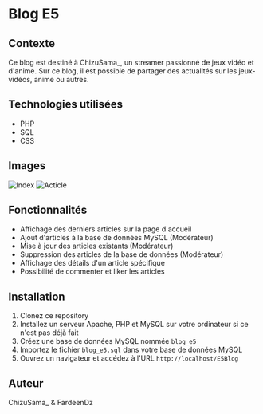 # Blog E5

## Contexte

Ce blog est destiné à ChizuSama_, un streamer passionné de jeux vidéo et d'anime. 
Sur ce blog, il est possible de partager des actualités sur les jeux-vidéos, anime ou autres.

## Technologies utilisées

- PHP
- SQL
- CSS

## Images

![Index](lien_vers_l'image.png)
![Acticle](lien_vers_l'image.png)

## Fonctionnalités

- Affichage des derniers articles sur la page d'accueil
- Ajout d'articles à la base de données MySQL (Modérateur)
- Mise à jour des articles existants (Modérateur)
- Suppression des articles de la base de données (Modérateur)
- Affichage des détails d'un article spécifique
- Possibilité de commenter et liker les articles

## Installation

1. Clonez ce repository
2. Installez un serveur Apache, PHP et MySQL sur votre ordinateur si ce n'est pas déjà fait
3. Créez une base de données MySQL nommée `blog_e5`
4. Importez le fichier `blog_e5.sql` dans votre base de données MySQL
5. Ouvrez un navigateur et accédez à l'URL `http://localhost/E5Blog`


## Auteur

ChizuSama_ & FardeenDz

